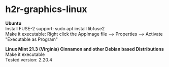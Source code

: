 # h2r-graphics-linux

<p><b>Ubuntu</b><br>
Install FUSE-2 support: sudo apt install libfuse2<br>
Make it executable: Right click the AppImage file --> Properties --> Activate "Executable as Program"<br>
<p><b>Linux Mint 21.3 (Virginia) Cinnamon and other Debian based Distributions</b><br>
Make it executable<br>
Tested version: 2.20.4</p>
